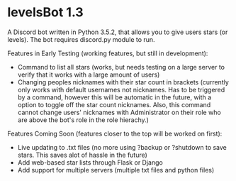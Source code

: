 # levelsBot 1.3

A Discord bot written in Python 3.5.2, that allows you to give users stars (or levels). The bot requires discord.py module to run.

Features in Early Testing (working features, but still in development):

- Command to list all stars (works, but needs testing on a large server to verify that it works with a large amount of users)
- Changing peoples nicknames with their star count in brackets (currently only works with default usernames not nicknames. Has to be triggered by a command, however this will be automatic in the future, with a option to toggle off the star count nicknames. Also, this command cannot change users' nicknames with Administrator on their role who are above the bot's role in the role hierachy.)

Features Coming Soon (features closer to the top will be worked on first):

- Live updating to .txt files (no more using ?backup or ?shutdown to save stars. This saves alot of hassle in the future)
- Add web-based star lists through Flask or Django
- Add support for multiple servers (multiple txt files and python files)
